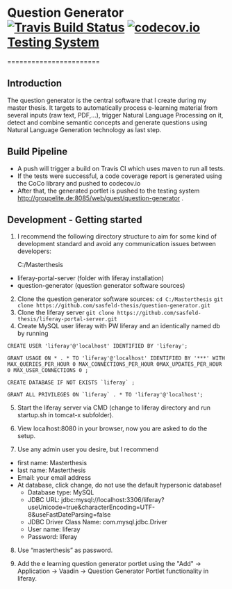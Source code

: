 [travis-image]: https://travis-ci.org/sasfeld-thesis/question-generator.svg?branch=master
[travis-url]: https://travis-ci.org/sasfeld-thesis/question-generator
[codecov-image]: https://codecov.io/gh/sasfeld-thesis/question-generator/coverage.svg?branch=master
[codecov-url]: https://codecov.io/gh/sasfeld-thesis/question-generator?branch=master
[codecov-report]: https://codecov.io/gh/sasfeld-thesis/question-generator/branch.svg?branch=master

# Question Generator [![Travis Build Status][travis-image]][travis-url] [![codecov.io][codecov-image]][codecov-url] [Testing System](http://groupelite.de:8085/web/guest/question-generator)
=======================

Introduction
------------

The question generator is the central software that I create during my master thesis. It targets to automatically process e-learning material from several inputs (raw text, PDF,...), trigger Natural Language Processing on it, detect and combine semantic concepts and generate questions using Natural Language Generation technology as last step.


Build Pipeline
------------

- A push will trigger a build on Travis CI which uses maven to run all tests.
- If the tests were successful, a code coverage report is generated using the CoCo library and pushed to codecov.io
- After that, the generated portlet is pushed to the testing system http://groupelite.de:8085/web/guest/question-generator .

Development - Getting started
------------

1. I recommend the following directory structure to aim for some kind of development standard and avoid any communication issues between developers:

	C:/Masterthesis
  - liferay-portal-server (folder with liferay installation)
  - question-generator (question generator software sources)
2. Clone the question generator software sources:
	```cd C:/Masterthesis```
	```git clone https://github.com/sasfeld-thesis/question-generator.git```
3. Clone the liferay server
  ```git clone https://github.com/sasfeld-thesis/liferay-portal-server.git```
4. Create MySQL user liferay with PW liferay and an identically named db by running 

  ```CREATE USER 'liferay'@'localhost' IDENTIFIED BY 'liferay';```
  
  ```GRANT USAGE ON * . * TO 'liferay'@'localhost' IDENTIFIED BY '***' WITH MAX_QUERIES_PER_HOUR 0 MAX_CONNECTIONS_PER_HOUR 0MAX_UPDATES_PER_HOUR 0 MAX_USER_CONNECTIONS 0 ;```
  
  ```CREATE DATABASE IF NOT EXISTS `liferay` ;```
  
  ```GRANT ALL PRIVILEGES ON `liferay` . * TO 'liferay'@'localhost';```
  
5. Start the liferay server via CMD (change to liferay directory and run startup.sh in tomcat-x subfolder).

6. View localhost:8080 in your browser, now you are asked to do the setup.

7. Use any admin user you desire, but I recommend 
  - first name: Masterthesis
  - last name: Masterthesis
  - Email: your email address
  - At database, click change, do not use the default hypersonic database!
    - Database type: MySQL
    - JDBC URL: jdbc:mysql://localhost:3306/liferay?useUnicode=true&characterEncoding=UTF-8&useFastDateParsing=false
    - JDBC Driver Class Name: com.mysql.jdbc.Driver
    - User name: liferay
    - Password: liferay
    
8. Use “masterthesis” as password.

9. Add the e learning question generator portlet using the "Add" -> Application -> Vaadin -> Question Generator Portlet functionality in liferay.




